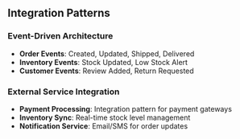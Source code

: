 ## Integration Patterns

### Event-Driven Architecture
- **Order Events**: Created, Updated, Shipped, Delivered
- **Inventory Events**: Stock Updated, Low Stock Alert
- **Customer Events**: Review Added, Return Requested

### External Service Integration
- **Payment Processing**: Integration pattern for payment gateways
- **Inventory Sync**: Real-time stock level management
- **Notification Service**: Email/SMS for order updates
